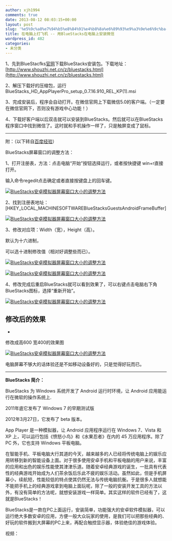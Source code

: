```yaml
---
author: xjh1994
comments: true
date: 2013-08-12 08:03:15+00:00
layout: post
slug: '%e5%9c%a8%e7%94%b5%e8%84%91%e4%b8%8a%e6%89%93%e9%a3%9e%e6%9c%ba-%e7%94%a8bluestacks%e5%9c%a8%e7%94%b5%e8%84%91%e4%b8%8a%e5%ae%89%e8%a3%85%e5%be%ae%e4%bf%a1'
title: 在电脑上打飞机 -- 用BlueStacks在电脑上安装微信
wordpress_id: 482
categories:
- 未分类
---
```


1、先到BlueStacfks[官网](http://www.bluestacks.net.cn/)下载BlueStacks安装包。下载地址：[http://www.shouzhi.net.cn/z/bluestacks.html](http://www.shouzhi.net.cn/z/bluestacks.html)

2、解压下载好的压缩包，运行BlueStacks_HD_AppPlayerPro_setup_0.7.16.910_REL_KP(1).msi

3、完成安装后，程序会自动打开。在微信官网上下载微信5.0的客户端。（一定要在微信官网下，否则没有游戏中心功能！）

4、下载好客户端以后双击就可以安装到BlueStacks。然后就可以在BlueStacks程序窗口中找到微信了。这时就和手机操作一样了，只是触屏变成了鼠标。



* * *





附：（以下转自[百度经验](http://jingyan.baidu.com/article/fc07f9893c9c4412ffe519b1.html)）

BlueStacks屏幕窗口的调整方法：

1、打开注册表，方法：点击电脑“开始”按钮选择运行，或者按快捷键 win+r直接打开。

输入命令regedit点击确定或者直接按键盘上的回车键。

[![BlueStacks安卓模拟器屏幕窗口大小的调整方法](http://c.hiphotos.baidu.com/exp/w=500/sign=4d18924fd933c895a67e987be1127397/4bed2e738bd4b31cc53d716387d6277f9f2ff8e1.jpg)](http://jingyan.baidu.com/album/fc07f9893c9c4412ffe519b1.html?picindex=2)




2、找到注册表地址：[HKEY_LOCAL_MACHINESOFTWAREBlueStacksGuestsAndroidFrameBuffer]









[![BlueStacks安卓模拟器屏幕窗口大小的调整方法](http://g.hiphotos.baidu.com/exp/w=500/sign=97187da3d11373f0f53f6f9f940e4b8b/8601a18b87d6277fd874d7e028381f30e824fc80.jpg)](http://jingyan.baidu.com/album/fc07f9893c9c4412ffe519b1.html?picindex=3)









3、修改对应项：Width（宽），Height（高）。

默认为十六进制，

可以选十进制修改值（相对好调整些而已）。









[![BlueStacks安卓模拟器屏幕窗口大小的调整方法](http://b.hiphotos.baidu.com/exp/w=500/sign=01f3a2e60cf3d7ca0cf63f76c21dbe3c/b17eca8065380cd708f24735a144ad345882817e.jpg)](http://jingyan.baidu.com/album/fc07f9893c9c4412ffe519b1.html?picindex=4)




[![BlueStacks安卓模拟器屏幕窗口大小的调整方法](http://d.hiphotos.baidu.com/exp/w=500/sign=5b7fced8e924b899de3c79385e071d59/d6ca7bcb0a46f21fcd4eba8bf6246b600d33aef4.jpg)](http://jingyan.baidu.com/album/fc07f9893c9c4412ffe519b1.html?picindex=5)









4、修改完成后重启BlueStacks就可以看到效果了，可以右键点击电脑右下角BlueStacks图标，选择“重新开始”。









[![BlueStacks安卓模拟器屏幕窗口大小的调整方法](http://h.hiphotos.baidu.com/exp/w=500/sign=e774d8ccab18972ba33a00cad6cc7b9d/f703738da9773912847961b9f8198618377ae28f.jpg)](http://jingyan.baidu.com/album/fc07f9893c9c4412ffe519b1.html?picindex=6)







## 修改后的效果








	
  * 




修改成高600 宽400的效果图









[![BlueStacks安卓模拟器屏幕窗口大小的调整方法](http://f.hiphotos.baidu.com/exp/w=500/sign=be8865ad43a98226b8c12b27ba83b97a/0bd162d9f2d3572c44937b048a13632763d0c3f1.jpg)](http://jingyan.baidu.com/album/fc07f9893c9c4412ffe519b1.html?picindex=7)

































电脑屏幕不够大的话体验还是不如移动设备好的，只是觉得好玩而已。



* * *



**BlueStacks 简介：**

BlueStacks 为 Windows 系统开发了 Android 运行时环境，让 Android 应用能运行在微软的操作系统上.

2011年底它发布了 Windows 7 的早期测试版

2012年3月27日，它发布了 beta 版本。

App Player 是一种模拟器，让 Android 应用程序运行在 Windows 7、Vista 和 XP 上，可以运行包括《愤怒小鸟》和《水果忍者》在内的 45 万应用程序。除了 PC 外，它也支持 Windows 平板电脑。



在智能手机、平板电脑大行其道的今天，越来越多的人已经将传统电脑上的娱乐应用转移到新的智能设备上面。对于很多使用安卓手机和平板电脑的用户来说，丰富的应用和出色的娱乐性能使其津津乐道。随着安卓经典游戏的诞生，一批具有代表性的经典游戏开始成为人们茶余饭后乐此不疲的娱乐活动。虽然如此，但是手机屏幕小，续航短，性能较低的特点使其仍然无法与传统电脑抗衡。于是很多人就想能不能把手机上的经典游戏拿到电脑上面玩呢，除了一般的安装开发工具的方法以外，有没有简单的方法呢，就想安装游戏一样简单。其实这样的软件已经有了，这就是BlueStacks！

BlueStacks是一款在PC上面运行，安装简单，功能强大的安卓软件模拟器，可以运行绝大多数安卓的应用，方便一般大众玩家的使用，是我们可以把那些经典的、好玩的软件搬到大屏幕的PC上来，再配合触控显示器，体验绝佳的游戏体验。

视频：


